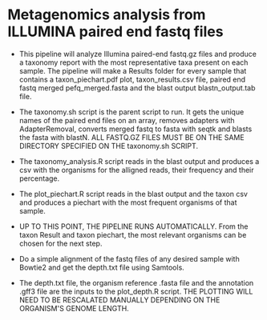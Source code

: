 # Metagenomics analysis from ILLUMINA paired end fastq files

- This pipeline will analyze Illumina paired-end fastq.gz files and produce a taxonomy report with the most representative taxa present on each sample. The pipeline will make a Results folder for every sample that contains a taxon_piechart.pdf plot, taxon_results.csv file, paired end fastq merged pefq_merged.fasta and the blast output blastn_output.tab file.

- The taxonomy.sh script is the parent script to run. It gets the unique names of the paired end files on an array, removes adapters with AdapterRemoval, converts merged fastq to fasta with seqtk and blasts the fasta with blastN. ALL FASTQ.GZ FILES MUST BE ON THE SAME DIRECTORY SPECIFIED ON THE taxonomy.sh SCRIPT.

- The taxonomy_analysis.R script reads in the blast output and produces a csv with the organisms for the alligned reads, their frequency and their percentage.

- The plot_piechart.R script reads in the blast output and the taxon csv and produces a piechart with the most frequent organisms of that sample.

- UP TO THIS POINT, THE PIPELINE RUNS AUTOMATICALLY. From the taxon Result and taxon piechart, the most relevant organisms can be chosen for the next step.

- Do a simple alignment of the fastq files of any desired sample with Bowtie2 and get the depth.txt file using Samtools.

- The depth.txt file, the organism reference .fasta file and the annotation .gff3 file are the inputs to the plot_depth.R script. THE PLOTTING WILL NEED TO BE RESCALATED MANUALLY DEPENDING ON THE ORGANISM'S GENOME LENGTH.



